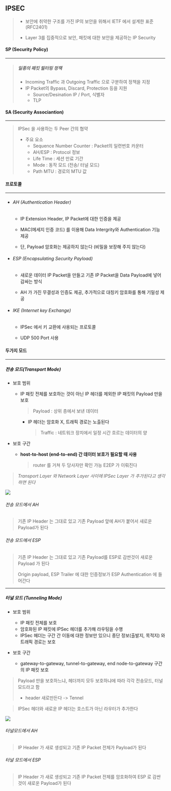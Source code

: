 ## IPSEC

> * 보안에 취약한 구조를 가진 IP의 보안을 위해서 IETF 에서 설계한 표준(RFC2401)
>
> * Layer 3를 집중적으로 보안,  패킷에 대한 보안을 제공하는 IP Security





#### SP (Security Policy)

---

> ##### 일종의 패킷 필터링 정책
>
> + Incoming Traffic 과 Outgoing Traffic 으로 구분하여 정책을 지정
> + IP Packet의 Bypass, Discard, Protection 등을 지원
>   - Source/Desination IP / Port, 식별자
>   - TLP



#### SA (Security Associantion)

---

> IPSec 을 사용하는 두 Peer 간의 협약
>
> * 주요 요소
>   * Sequence Number Counter : Packet의 일련번호 카운터
>   * AH/ESP : Protocol 정보
>   * Life Time : 세션 만료 기간
>   * Mode : 동작 모드 (전송/ 터널 모드)
>   * Path MTU : 경로의 MTU 값



####  프로토콜

---

* ###### AH (Authentication Header)

  * IP Extension Header, IP Packet에 대한 인증을 제공

  * MAC(메세지 인증 코드) 를 이용해 Data Intergrity와 Authentication 기능 제공

  * 단, Payload 암호화는 제공하지 않는다 (비밀을 보장해 주지 않는다)

    

* ###### ESP (Encapsulating Security Payload)

  * 새로운 데이터 IP Packet을 만들고 기존 IP Packet을 Data Payload에 넣어 감싸는 방식

  * AH 가 가진 무결성과 인증도 제공, 추가적으로 대칭키 암호화를 통해 기밀성 제공

    

* ###### IKE (Internet key Exchange)

  * IPSec 에서 키 교환에 사용되는 프로토콜

  * UDP 500 Port 사용

    

#### 두가지 모드

---

##### 전송 모드(Transport Mode)

- 보호 범위

  * IP 패킷 전체를 보호하는 것이 아닌 IP 헤더를 제외한 IP 패킷의 Payload 만을 보호

    > Payload : 상위 층에서 보낸 데이터

     * IP 헤더는 암호화 X, 트래픽 경로는 노출된다

       > Traffic : 네트워크 장치에서 일정 시간 흐르는 데이터의 양

* 보호 구간

  * **host-to-host (end-to-end) 간 데이터 보호가 필요할 때 사용**

    > router 를 거쳐 두 당사자만 확인 가능 E2EP 가 이뤄진다



> *Transport Layer 와 Network Layer 사이에 IPSec Layer 가 추가된다고 생각하면 된다*

![](https://img1.daumcdn.net/thumb/R1280x0/?scode=mtistory2&fname=https%3A%2F%2Fblog.kakaocdn.net%2Fdn%2FeMGuHW%2FbtqFbBUnmK1%2FOeKLdM6nJuk5pOwOdcY2O1%2Fimg.png)



###### 전송 모드에서 AH

> 기존 IP Header 는 그대로 있고 기존 Payload 앞에 AH가 붙어서 새로운 Payload가 된다



###### 전송 모드에서 ESP 

> 기존 IP Header 는 그대로 있고 기존 Payload를 ESP로 감싼것이 새로운 Payload 가 된다
>
> Origin payload, ESP Trailer 에 대한 인증정보가 ESP Authentication 에 들어간다

---

##### 터널 모드 (Tunneling Mode)

* 보호 범위
  * IP 패킷 전체를 보호
  * 암호화된 IP 패킷에 IPSec 헤더를 추가해 라우팅을 수행
  * IPSec 헤더는 구간 간 이동에 대한 정보만 있으니 종단 정보(출발지, 목적지) 와 트래픽 경로는 보호



* 보호 구간
  * gateway-to-gateway, tunnel-to-gateway, end node-to-gateway 구간의 IP 패킷 보호



> Payload 만을 보호하느냐, 헤더까지 모두 보호하냐에 따라 각각 전송모드, 터널모드라고 함
>
> * header 새로만든다 -> Tennel



> IPSec 헤더와 새로운 IP 헤더는 호스트가 아닌 라우터가 추가한다

![](https://img1.daumcdn.net/thumb/R1280x0/?scode=mtistory2&fname=https%3A%2F%2Fblog.kakaocdn.net%2Fdn%2FdrY2z8%2FbtqFaTnUijV%2FOfShxsAuzQzdco711BExE0%2Fimg.png)



###### 터널모드에서 AH

> IP Header 가 새로 생성되고 기존 IP Packet 전체가 Payload가 된다



###### 터널 모드에서 ESP

> IP Header 가 새로 생성되고 기존 IP Packet 전체를 암호화하여 ESP 로 감싼 것이 새로운 Payload가 된다

